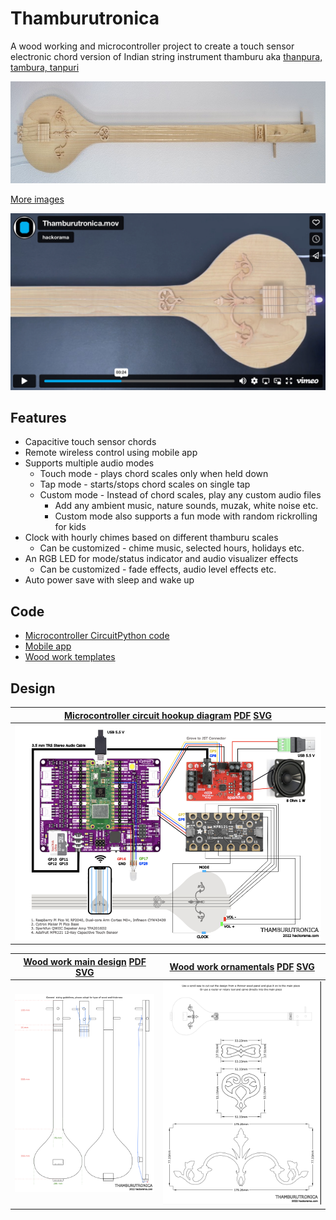 # Thamburutronica

A wood working and microcontroller project to create a touch sensor electronic chord version of Indian string instrument thamburu aka [thanpura, tambura,  tanpuri](https://en.wikipedia.org/wiki/Tanpura)

[![Thamburutronica](./images/thamburutronica.jpeg)](./images/README.md)

[More images](./images/README.md)

[![Thamburutronica video](./images/video.png)](https://vimeo.com/782393389)

## Features

- Capacitive touch sensor chords
- Remote wireless control using mobile app
- Supports multiple audio modes
  - Touch mode - plays chord scales only when held down
  - Tap mode - starts/stops chord scales on single tap
  - Custom mode - Instead of chord scales, play any custom audio files
    - Add any ambient music, nature sounds, muzak, white noise etc.
    - Custom mode also supports a fun mode with random rickrolling for kids
- Clock with hourly chimes based on different thamburu scales
  - Can be customized - chime music, selected hours, holidays etc.
- An RGB LED for mode/status indicator and audio visualizer effects
  - Can be customized - fade effects, audio level effects etc.
- Auto power save with sleep and wake up

## Code

- [Microcontroller CircuitPython code](./src/microcontroller/README.md)
- [Mobile app](./src/mobile/README.md)
- [Wood work templates](./wood-work-templates/README.md)

## Design 

| [Microcontroller circuit hookup diagram](./src/microcontroller/docs/hookup-diagram.png) [PDF](./src/microcontroller/docs/hookup-diagram.pdf) [SVG](./src/microcontroller/docs/hookup-diagram.svg)|
| --- |
| [![Microcontroller circuit hookup diagram](./src/microcontroller/docs/hookup-diagram.png)](./src/microcontroller/docs/hookup-diagram.png) |

|  [Wood work main design](./wood-work-templates/design-template.png) [PDF](./wood-work-templates/design-template.pdf) [SVG](./wood-work-templates/design-template.svg) | [Wood work ornamentals](./wood-work-templates/ornamentals-templates.png) [PDF](./wood-work-templates/ornamentals-templates.pdf) [SVG](./wood-work-templates/ornamentals-templates.svg) |
| --- | ---|
| [![Wood work main design](./wood-work-templates/design-template.png)](./wood-work-templates/design-template.png)|[![Wood work ornamentals](./wood-work-templates/ornamentals-templates.png)](./wood-work-templates/ornamentals-templates.png)|
